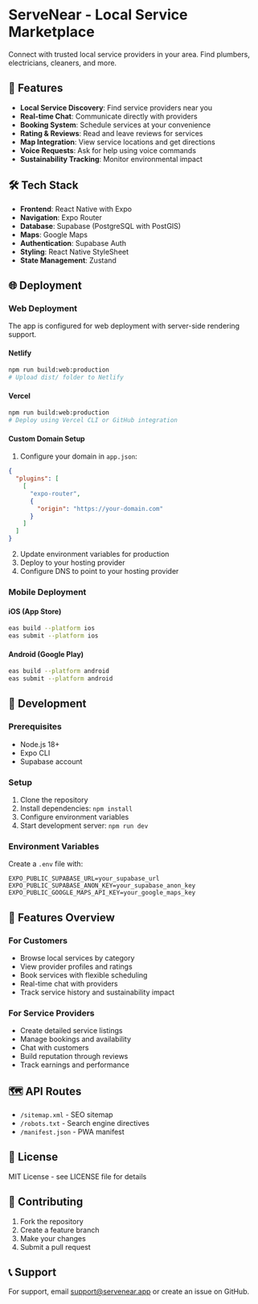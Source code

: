 # ServeNear - Local Service Marketplace

Connect with trusted local service providers in your area. Find plumbers, electricians, cleaners, and more.

## 🚀 Features

- **Local Service Discovery**: Find service providers near you
- **Real-time Chat**: Communicate directly with providers
- **Booking System**: Schedule services at your convenience
- **Rating & Reviews**: Read and leave reviews for services
- **Map Integration**: View service locations and get directions
- **Voice Requests**: Ask for help using voice commands
- **Sustainability Tracking**: Monitor environmental impact

## 🛠 Tech Stack

- **Frontend**: React Native with Expo
- **Navigation**: Expo Router
- **Database**: Supabase (PostgreSQL with PostGIS)
- **Maps**: Google Maps
- **Authentication**: Supabase Auth
- **Styling**: React Native StyleSheet
- **State Management**: Zustand

## 🌐 Deployment

### Web Deployment

The app is configured for web deployment with server-side rendering support.

#### Netlify
```bash
npm run build:web:production
# Upload dist/ folder to Netlify
```

#### Vercel
```bash
npm run build:web:production
# Deploy using Vercel CLI or GitHub integration
```

#### Custom Domain Setup

1. Configure your domain in `app.json`:
```json
{
  "plugins": [
    [
      "expo-router",
      {
        "origin": "https://your-domain.com"
      }
    ]
  ]
}
```

2. Update environment variables for production
3. Deploy to your hosting provider
4. Configure DNS to point to your hosting provider

### Mobile Deployment

#### iOS (App Store)
```bash
eas build --platform ios
eas submit --platform ios
```

#### Android (Google Play)
```bash
eas build --platform android
eas submit --platform android
```

## 🔧 Development

### Prerequisites
- Node.js 18+
- Expo CLI
- Supabase account

### Setup
1. Clone the repository
2. Install dependencies: `npm install`
3. Configure environment variables
4. Start development server: `npm run dev`

### Environment Variables
Create a `.env` file with:
```
EXPO_PUBLIC_SUPABASE_URL=your_supabase_url
EXPO_PUBLIC_SUPABASE_ANON_KEY=your_supabase_anon_key
EXPO_PUBLIC_GOOGLE_MAPS_API_KEY=your_google_maps_key
```

## 📱 Features Overview

### For Customers
- Browse local services by category
- View provider profiles and ratings
- Book services with flexible scheduling
- Real-time chat with providers
- Track service history and sustainability impact

### For Service Providers
- Create detailed service listings
- Manage bookings and availability
- Chat with customers
- Build reputation through reviews
- Track earnings and performance

## 🗺 API Routes

- `/sitemap.xml` - SEO sitemap
- `/robots.txt` - Search engine directives
- `/manifest.json` - PWA manifest

## 📄 License

MIT License - see LICENSE file for details

## 🤝 Contributing

1. Fork the repository
2. Create a feature branch
3. Make your changes
4. Submit a pull request

## 📞 Support

For support, email support@servenear.app or create an issue on GitHub.